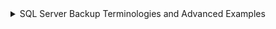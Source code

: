 

<details> 
<summary> SQL Server Backup Terminologies and Advanced Examples </summary>

This document compiles key terminologies, concepts, and advanced examples related to SQL Server backups. It is structured for clarity, with definitions, explanations, pros/cons, commands, and demo scripts. The content is based on standard SQL Server practices for backup and recovery.
Key Terminologies
Media Set
A media set is an ordered collection of backup media, tapes, or disk files to which one or more backup operations have written. A media set is a collection of backup set(s).
Backup Set
A backup set contains the backup from a single, successful backup operation. It can be a FULL, Differential, or Transaction Log (TLog) backup.
Media Set Family
Backups created on a single non-mirrored device or a set of mirrored devices in a media set constitute a media family. Backups created in a single media set are called media set family.
Backup Device
A backup device is either a tape or disk file provided by the operating system. It is a stored path.
Checksum
Checksum is additional bit values added to ensure data consistency. Checksum is verified to check if data is corrupted or not.
Recovery Models
Recovery models are designed to control transaction log maintenance. They control the behavior of the log file. The recovery models in SQL Server are Full, Bulk Logged, and Simple.
Full Recovery Model: Every transaction is logged into the Transaction Log file. Growth of the TLog is very fast, so regular TLog backups are recommended. When a TLog backup is taken, all committed and uncommitted log records are backed up, but only committed log records are truncated from the Transaction Log file.


Pros: Recommended for production environments; point-in-time recovery possible; almost no data loss.


Cons: Faster log file growth requiring additional storage; costly due to disk space.


Bulk Logged Recovery Model: Every transaction is logged except Bulk Insert statements, which are minimally logged (only LSN number, Page/Extent details, and Transaction ID). Point-in-time recovery not possible if Bulk Inserts are run. Log file growth is moderate. Used during Bulk Insert operations only. Recommended to take Full backups before and after switching to this model.


Simple Recovery Model: Every transaction is logged, but the log file is truncated at regular intervals (on checkpoint).


Pros: Used in non-critical environments (testing/development); automatic log maintenance; controlled log growth.


Cons: TLog backups not possible; point-in-time recovery not possible.


Verify Option
Once a backup is complete, validate the backup.
Types of Backups in SQL Server
Backup is the process of creating a copy of the database. Major types include:
Full Database Backup: Captures the entire database content, including paths/structures of MDF, NDF, LDF files and their sizes, all pages, entire active log, and last LSN number. Contents of the active portion of the log file are backed up. Full backup NEVER truncates log file(s).


Command: BACKUP DATABASE DBName TO DISK='F:\DBName.bak'


Differential Backup: Tracks and backs up changes since the last Full backup. Cumulative; refers to Differential Changed Map (DCM) page. Active log is backed up.


Command: BACKUP DATABASE DBName TO DISK=N'F:\DBName_Diff.bak' WITH DIFFERENTIAL


Transaction Log Backup: Backs up log records from the last Full (first time) or last TLog backup. Incremental; truncates log records after backup. Not possible in Simple recovery model.


Command: BACKUP LOG DBName TO DISK=N'F:\DBName1.trn'


File and Filegroup Backup: Backs up individual files/filegroups, useful for very large databases.


Commands:


BACKUP DATABASE FGTest FILEGROUP='Primary' TO DISK=N'F:\FGTest.bak'


BACKUP DATABASE FGTest FILE='FGTest3' TO DISK=N'F:\FGTest1.bak'


Advanced Backup Types
Striped Backup: Splits backups into different locations for space constraints. Maximum 64 striped backup sets.


Command: BACKUP DATABASE DBname TO DISK=N'F:\DBNamePart1.bak', DISK=N'E:\DBNamePart2.bak'


Mirror Backup: Creates mirrored copies for safety. Maximum 4 mirrored sets. Must use WITH FORMAT.


Command: BACKUP DATABASE DBname TO DISK=N'F:\DBName_Mirr1.bak' MIRROR TO DISK=N'E:\DBName_Mirr2.bak' WITH FORMAT


COPY_ONLY Backups: Backups without affecting the backup cycle (introduced in SQL Server 2005). For Full and TLog only. COPY_ONLY Full does not disturb differential chain; COPY_ONLY TLog does not truncate logs.


Commands:


BACKUP DATABASE DBName TO DISK=N'f:\DBName.bak' WITH COPY_ONLY


BACKUP LOG DBName TO DISK=N'F:\DBName.trn' WITH COPY_ONLY


Note: If DIFFERENTIAL and COPY_ONLY are both specified, COPY_ONLY is ignored. Not available via GUI in 2005, but in 2008+ it is.


Tail Log Backup: TLog backup during crash; backs up active log.


Command: BACKUP LOG DBName TO DISK=N'f:\DBName_Tail.trn' WITH NO_TRUNCATE


Partial Backup: Excludes read-only filegroups.


Command: BACKUP DATABASE DBName READ_WRITE_FILEGROUPS,FILEGROUP='FG2' TO DISK=N'F:\DBName_PBKP.bak'


Partial Differential Backup: Differential for partial backup.


Command: BACKUP DATABASE DBName READ_WRITE_FILEGROUPS TO DISK=N'F:\DBName_PBKP.bak' WITH DIFFERENTIAL


Cold Backups: Take database offline, copy MDF/LDF files.


ALTER DATABASE DBName SET OFFLINE WITH ROLLBACK IMMEDIATE


Backup Parameters
NOINIT/INIT: Append (default) or overwrite backup sets.


NOFORMAT/FORMAT: Keep (default) or create new media set.


NOSKIP/SKIP: Check (default) or ignore expiration.


BUFFERCOUNT: Number of I/O buffers.


MAXTRANSFERSIZE: Transfer unit size (multiples of 64KB up to 4MB).


BLOCKSIZE: Physical block size (default based on device).


STATS [=percentage]: Progress messages (default 10%).


To confirm differential base: Use RESTORE HEADERONLY and compare CheckpointLSN with DatabaseBackupLSN.
Advanced Demos
COPY_ONLY Full Backup Demo
text
BACKUP DATABASE CODB TO DISK=N'C:\OurBackups\CODB_Full1.bak'
BACKUP DATABASE CODB TO DISK=N'C:\OurBackups\CODB_Diff1.bak' WITH DIFFERENTIAL
BACKUP DATABASE CODB TO DISK=N'C:\OurBackups\CODB_Diff2.bak' WITH DIFFERENTIAL
BACKUP DATABASE CODB TO DISK=N'C:\OurBackups\CODB_Full2.bak' WITH COPY_ONLY
BACKUP DATABASE CODB TO DISK=N'C:\OurBackups\CODB_Diff3.bak' WITH DIFFERENTIAL
BACKUP DATABASE CODB TO DISK=N'C:\OurBackups\CODB_Diff4.bak' WITH DIFFERENTIAL
RESTORE HEADERONLY FROM DISK=N'C:\OurBackups\CODB_Full1.bak'
-- (Repeat for all files)

COPY_ONLY Log Backup Demo
text
BACKUP DATABASE CODB TO DISK=N'C:\OurBackups\CODB_Full1.bak'
USE CODB GO CREATE TABLE T1 (Sno int, Sname varchar(50))
INSERT INTO T1 VALUES (1,'Avengers') BACKUP LOG CODB TO DISK=N'C:\OurBackups\CODB_Tlog1.trn'
-- (Additional inserts and backups)
RESTORE HEADERONLY FROM DISK=N'C:\OurBackups\CODB_Full1.bak'
-- (Repeat for all files)

Another COPY_ONLY Demo
text
BACKUP DATABASE Hello TO DISK='C:\OurBackups\Hello_Full.bak'
BACKUP DATABASE Hello TO DISK='C:\OurBackups\Hello_Diff1.bak' WITH DIFFERENTIAL
BACKUP LOG Hello TO DISK='C:\OurBackups\Hello_Tlog1.trn'
-- (Additional backups including COPY_ONLY)

Restore Scenarios
Complete Database Restore (Point of Failure)
Involves restoring Full, Differential, TLogs, and Tail Log. Example backup schedule: Full on Sunday, Diff daily, TLog hourly.
Backup Steps Example:
text
CREATE DATABASE FRIENDSHIP
USE FRIENDSHIP GO
CREATE TABLE T1(Sno int, Sname varchar(50)) GO
INSERT INTO T1 VALUES (1,'T1') GO 100001
BACKUP DATABASE Friendship TO DISK=N'C:\OurBackups\Friendship_Full.bak'
-- (Additional inserts and backups)

Restore Steps:
text
BACKUP LOG FriendShip TO DISK='C:\OurBackups\FriendShip_Tail.trn' WITH NO_TRUNCATE
RESTORE DATABASE [Friendship] FROM DISK = N'D:\Backup\Friendship_Full.bak' WITH MOVE ..., NORECOVERY, REPLACE, STATS = 10 GO
-- (Restore Diff, TLogs, Tail with NORECOVERY, final with RECOVERY)

Point-in-Time Restore
Restore to a specific time or LSN for recovering dropped objects.
Example:
text
CREATE DATABASE PITDB
-- (Create table, inserts, backups)
-- Find LSN for drop: select ... from fn_dblog(null, null) where [Operation] = 'LOP_BEGIN_XACT' and [Transaction Name]='DROPOBJ'
-- Or from backup: SELECT ... FROM fn_dump_dblog(...)

Restore Commands:
text
RESTORE DATABASE [PITDB_Copy] FROM DISK = N'C:\OurBackups\PIT_Full.bak' WITH ... NORECOVERY
-- (Restore Diff, TLogs)
RESTORE LOG [PITDB_Copy] FROM DISK = N'C:\OurBackups\PIT_Tlog3.trn' WITH RECOVERY, STOPAT = N'Jul 10, 2017 07:06:06:136 AM'
-- Or STOPBEFOREMARK with LSN

File/Filegroup Restore
Restore specific files/filegroups.
Example Setup:
text
CREATE DATABASE [FFG] ON PRIMARY (...) FILEGROUP [FG1] (...) -- etc.
-- Create tables, inserts, backups

Restore:
text
BACKUP LOG FFG TO DISK=N'C:\OurBackups\FFG_Tail.trn' WITH NO_TRUNCATE
RESTORE DATABASE [FFG] FILEGROUP='PRIMARY' FROM ... WITH NORECOVERY,REPLACE GO
-- (Restore others, final with RECOVERY)

Piecemeal Restore
Restore in stages, starting with Primary filegroup (SQL Server 2005+).
Example:
text
RESTORE DATABASE FFGRESTORE FILEGROUP='PRIMARY' FROM ... WITH REPLACE,NORECOVERY,PARTIAL
-- (Restore other filegroups separately, apply logs)

Page Restore
Restore damaged pages.
Example:
text
CREATE DATABASE TestPageLevelRestore
-- (Create table, inserts, backups)
-- Corrupt page, check with DBCC CHECKDB
BACKUP LOG ... WITH NORECOVERY
RESTORE DATABASE TestPageLevelRestore PAGE='1:312' FROM ... WITH NORECOVERY
-- (Restore Diff, TLogs, final with RECOVERY)

Phases of Restore/Recovery
Data Copy Phase: Initializes contents.


Roll Forward (Redo): Redoes logged changes.


Recovery Point: Target state.


Roll Backward (Undo): Undoes uncommitted transactions.


Types of Recovery
Restart Recovery: On instance restart or database offline/online.


Restore Recovery: Manual recovery per backup sequence.


Third-Party Backup Tools
Redgate SQL Backup


Quest Litespeed


Veritas Net Backup


Tivoli Storage Manager (IBM)


And others like Legato Networker, Symantec BackupExec, etc.


Compressed Backups
Introduced in SQL Server 2008 Enterprise (Standard+ in 2008 R2). Enable with sp_configure 'backup compression default',1.
Command: BACKUP DATABASE GroupTest TO DISK=N'f:\GT.bak' WITH COMPRESSION


Calculate ratio: SELECT backup_size/compressed_backup_size FROM msdb..backupset


Backup Metadata
Query MSDB tables: SELECT * FROM dbo.backupset, dbo.backupmediafamily, dbo.restorehistory.
Script to Query Backup Info:
text
SELECT CONVERT(CHAR(100), SERVERPROPERTY('Servername')) AS Server, ... FROM msdb.dbo.backupmediafamily INNER JOIN msdb.dbo.backupset ... ORDER BY ...

SELECT CONVERT(CHAR(100), SERVERPROPERTY('Servername')) AS Server, ... FROM msdb.dbo.backupmediafamily INNER JOIN msdb.dbo.backupset ... ORDER BY ...



Backup Terminologies:
Recovery Models
Media Set: A media set is an ordered collection of backup media, tapes or disk files, to which one or more backup operations have written.
Media set is a collection of backupset(s).
Backup Set: A backup set contains the backup from a single, successful backup operation. It can be a FULL/Diff/Tlog backup.
Media Set Family: Backups created on a single nonmirrored device or a set of mirrored devices in a media set constitute a media family.
Backups created in a single media set are called mediaset family.
Backup Device: A backup device is either a tape or disk file that is provided by the operating system. Its a stored path.
Checksum: Checksum is a additional bit values added to ensure the data is consistent. Checksum is verified to ensure if data is corrupted or not.
Recovery Models: Recovery models are designed to control transaction log maintenance.
Recovery models control the behavior of the log file.
The recovery models in SQL Server are Full, Bulk Logged and Simple.
Full Recovery Model: Every Transaction in Full Recovery Model is logged into the Transaction Log file.
Growth of the Tlog is very fast and drastic in this recovery model, so it is a recommended Practice to take regular Tlog Backups.
When tlog backup is taken all the committed and uncommitted log records will be backed up and only committed log records will be truncated from Transaction Log file.
Pros: 1)Full Recovery Model is recommended in Production Environment. 2)Point-in-time recovery is possible only in this recovery model. 3)Almost no data loss
Cons:
Growth of log file is faster and requires additional storage
Costly due to disk space requirements
Bulk Logged Recovery Model: Every transaction is logged into the transaction log file except Bulk Insert statements which are minimally logged.
Minimally logged operation means only few details are available in the log file like LSN number, Page/Extent Details and Transaction ID when compared to Full Recovery Model.
Point-in-time recovery not possible. Possible if no BULK INSERT commands are run.
Log file growth is not too large, but some amount of growth would be there.
Used especially during BULK INSERT statements ONLY.
It is always recommended practice to take a FULL backup pre and post changing recovery model to BULK LOGGED.
Simple Recovery Model: Every transaction is logged into the Transaction Log file. But at regular intervals Transaction Log file gets Truncated.
Pros:
This recovery model is used in Non-Critical environments (Testing and Development)
Automatic Maintenance of Log file, log file growth can be controlled.
In simple recovery model, Log File Truncation occurs when ever Checkpoint occurs.
Cons: 1)It is not possible to take a Tlog backup in Simple Recovery Model.
2)Point-in-time recovery is not possibleVerify Option, once backup is complete Validate the backup.
Backup is a process of creating a copy of the database. There are in major 4 types of backups in SQL Server.
Full Backup
Differential Backup
Transaction Log Backup
File and Filegroup Backup
Full Database Backup:- A full database backup captures the entire database content.
A full database backup copies all the pages from a database onto a backup device/media set.
Full backup contains: a) The path/location and structures of all the MDF, NDF and LDF and their sizes
b) Copy all the pages to the media set. Entire Active Log and Last LSN number
c) Contents of the Active Portion of the Log file (i.e. Log Records) are backed up by Full Backup.
Command: BACKUP DATABASE DBName TO DISK='F:\DBName.bak'
NOTE:- FULL Backup NEVER truncates log file(s).
Differential Backup: Differential backup tracks and does backup of all the changes that have happenned from Last Full Backup till the backup completion time.
All differential backups are cumulative. Even if one backup in the mid of the week is lost, the recent backup can be used.
During differential backup, SQL Server refers DCM(Differential Changed Map) Page to track all the extents modified and copying the pages inside them into the BAK file. Also the active log is backed up as part of Differential backup.
Command: BACKUP DATABASE DBName TO DISK=N'F:\DBName_Diff.bak' WITH DIFFERENTIAL
Transaction Log Backups: Backups all the transaction log records from the last FULL backup [First Time Log Backup Only] (or) last Transaction Log backup.
Log backups are Incremental. Once log backup is completed, it truncates the log records from log file.
For SIMPLE recovery model database, it is not possible to take log backup.
Command: BACKUP LOG DBName TO DISK=N'F:\DBName1.trn'
File and Filegroup Backup: File and Filegroup backups are individual backups of Files/Filegroups in a database.
F&FG backups are helpful to devise backup strategies for Very Large DBs.
Individual Files and Filegroups are backed up using this method, also tables can be placed in FG and can be backed up individually.
Command: BACKUP DATABASE FGTest FILEGROUP='Primary' TO DISK=N'F:\FGTest.bak'
BACKUP DATABASE FGTest FILE='FGTest3' TO DISK=N'F:\FGTest1.bak'
Striped Backup: During space constraints backups can be split into different locations.
Command: BACKUP DATABASE DBname TO DISK=N'F:\DBNamePart1.bak', DISK=N'E:\DBNamePart2.bak'
Maximum 64 striped backupsets are possible.
Mirror Backup: For additional safety to backup files it is possible to create mirrored copies of database backups. If one file gets corrupted we have another as safety measure.
BACKUP DATABASE DBname TO DISK=N'F:\DBName_Mirr1.bak' MIRROR TO DISK=N'E:\DBName_Mirr2.bak' WITH FORMAT
Mirrored backupsets cannot reside with other NonMirrored backupsets, hence WITH FORMAT option is mandatory to mention.
Maximum 4 mirrored sets are possible.
COPY_ONLY Backups: Backups that are taken without affecting the Backup Cycle. COPY_ONLY. This concept was implemented from SQL Server 2005 onwards.
COPY_ONLY full backups do not disturb the differential backup chain.
COPY_ONLY log backups do not disturb the log chain (because COPY ONLY Log backups don't truncate the log records).
Command: BACKUP DATABASE DBName TO DISK=N'f:\DBName.bak' WITH COPY_ONLY BACKUP LOG DBName TO DISK=N'F:\DBName.trn' WITH COPY_ONLY
Note:
COPY_ONLY backups are possible for FULL and TLogs Only.
If COPY_ONLY, DIFFERENTIAL is mentioned in the backup command then COPY_ONLY is ignored.
Backup database DBName to disk=N'f:\DBName.bak' WITH DIFFERENTIAL,COPY_ONLY
COPY_ONLY backup cannot be taken through GUI and is possible through commands only (2005 Only). In 2008 it is possible to take COPY_ONLY through GUI.
Summary:- COPY_ONLY full backup will not disturb the differential backup chain. COPY_ONLY log backup will not disturb the log chain.
Command: BACKUP LOG Friendship to disk=N'D:\Backup\Friendship_CopyOnly_Log1.trn' WITH COPY_ONLY

COPYONLY Full Backup Demo:- BACKUP DATABASE CODB TO DISK=N'C:\OurBackups\CODB_Full1.bak'
BACKUP DATABASE CODB TO DISK=N'C:\OurBackups\CODB_Diff1.bak' WITH DIFFERENTIAL
BACKUP DATABASE CODB TO DISK=N'C:\OurBackups\CODB_Diff2.bak' WITH DIFFERENTIAL
BACKUP DATABASE CODB TO DISK=N'C:\OurBackups\CODB_Full2.bak' WITH COPY_ONLY
BACKUP DATABASE CODB TO DISK=N'C:\OurBackups\CODB_Diff3.bak' WITH DIFFERENTIAL
BACKUP DATABASE CODB TO DISK=N'C:\OurBackups\CODB_Diff4.bak' WITH DIFFERENTIAL
RESTORE HEADERONLY FROM DISK=N'C:\OurBackups\CODB_Full1.bak' RESTORE HEADERONLY FROM DISK=N'C:\OurBackups\CODB_Diff1.bak' RESTORE HEADERONLY FROM DISK=N'C:\OurBackups\CODB_Diff2.bak' RESTORE HEADERONLY FROM DISK=N'C:\OurBackups\CODB_Full2.bak' RESTORE HEADERONLY FROM DISK=N'C:\OurBackups\CODB_Diff3.bak' RESTORE HEADERONLY FROM DISK=N'C:\OurBackups\CODB_Diff4.bak'

COPYONLY Log Backup Demo:- BACKUP DATABASE CODB TO DISK=N'C:\OurBackups\CODB_Full1.bak'
Use CODB GO CREATE TABLE T1 (Sno int, Sname varchar(50))
INSERT INTO T1 VALUES (1,'Avengers') BACKUP LOG CODB TO DISK=N'C:\OurBackups\CODB_Tlog1.trn'
INSERT INTO T1 VALUES (2,'Jersey') BACKUP LOG CODB TO DISK=N'C:\OurBackups\CODB_Tlog2.trn'
INSERT INTO T1 VALUES (3,'Kanchana3') BACKUP LOG CODB TO DISK=N'C:\OurBackups\CODB_Tlog3.trn'
INSERT INTO T1 VALUES (4,'Kavaludaari') BACKUP LOG CODB TO DISK=N'C:\OurBackups\CODB_Tlog4_CO.trn' WITH COPY_ONLY
INSERT INTO T1 VALUES (5,'Bharat') BACKUP LOG CODB TO DISK=N'C:\OurBackups\CODB_Tlog5.trn'
RESTORE HEADERONLY FROM DISK=N'C:\OurBackups\CODB_Full1.bak' RESTORE HEADERONLY FROM DISK=N'C:\OurBackups\CODB_Tlog1.trn' RESTORE HEADERONLY FROM DISK=N'C:\OurBackups\CODB_Tlog2.trn' RESTORE HEADERONLY FROM DISK=N'C:\OurBackups\CODB_Tlog3.trn' RESTORE HEADERONLY FROM DISK=N'C:\OurBackups\CODB_Tlog4_CO.trn' RESTORE HEADERONLY FROM DISK=N'C:\OurBackups\CODB_Tlog5.trn'

Demo:- BACKUP DATABASE Hello TO DISK='C:\OurBackups\Hello_Full.bak'
BACKUP DATABASE Hello TO DISK='C:\OurBackups\Hello_Diff1.bak' WITH DIFFERENTIAL
BACKUP LOG Hello TO DISK='C:\OurBackups\Hello_Tlog1.trn'
BACKUP DATABASE Hello TO DISK='C:\OurBackups\Hello_Diff2.bak' WITH DIFFERENTIAL
BACKUP LOG Hello TO DISK='C:\OurBackups\Hello_Tlog2.trn'
BACKUP DATABASE Hello TO DISK='C:\OurBackups\Hello_Full_CopyOnly.bak' WITH COPY_ONLY
BACKUP DATABASE Hello TO DISK='C:\OurBackups\Hello_Diff3.bak' WITH DIFFERENTIAL
BACKUP LOG Hello TO DISK='C:\OurBackups\Hello_Tlog3.trn'
BACKUP DATABASE Hello TO DISK='C:\OurBackups\Hello_Diff4.bak' WITH DIFFERENTIAL
BACKUP LOG Hello TO DISK='C:\OurBackups\Hello_Tlog4.trn'
BACKUP LOG Hello TO DISK='C:\OurBackups\Hello_Tlog_CopyOnly.trn' WITH COPY_ONLY
BACKUP LOG Hello TO DISK='C:\OurBackups\Hello_Tlog5.trn'

Tail Log Backup: Tail log backup is a Tlog backup, that can be attempted during a crash situation. Tail log also takes backup of Active Log.
Command: BACKUP LOG DBName TO DISK=N'f:\DBName_Tail.trn' WITH NO_TRUNCATE
Tail log can fail if Log file gets corrupted.
Partial Backup: Partial backups are useful whenever we want to exclude read-only filegroups. A partial does not contain all the filegroups.
Command: BACKUP DATABASE DBName READ_WRITE_FILEGROUPS,FILEGROUP='FG2' TO DISK=N'F:\DBName_PBKP.bak'
Partial Differential Backup: Is a differential backup for Partial backup.
BACKUP DATABASE DBName READ_WRITE_FILEGROUPS TO DISK=N'F:\DBName_PBKP.bak' WITH DIFFERENTIAL
Cold Backups in SQL Server: If backup is being taken for one specific database then.
ALTER DATABASE DBName SET OFFLINE WITH ROLLBACK IMMEDIATE
Copy MDF & LDF files of this database in Data Directory. This files backup taken can be attached to another instance if required to restore.
Parameters for CUI based backups:
NOINIT/INIT: NOINIT appends backupsets into the media set. (Default) INIT overwrites existing backupsets into the media set.
NOFORMAT/FORMAT: NOFORMAT will keep the existing media set. (Default) FORMAT will create a new media set and overwrites all the contents in the file.
NOSKIP/SKIP: NOSKIP instructs the BACKUP statement to check the expiration date of all backup sets on the media before allowing them to be overwritten. (Default) SKIP ignores the backup set expiration.
BUFFERCOUNT Specifies the total number of I/O buffers to be used for the backup operation. You can specify any positive integer.
The total space used by the buffers is determined by: BUFFERCOUNT * MAXTRANSFERSIZE
MAXTRANSFERSIZE Specifies the largest unit of transfer in bytes to be used between SQL Server and the backup media. The possible values are multiples of 65536 bytes (64 KB) ranging up to 4194304 bytes (4 MB).
BLOCKSIZE Specifies the physical block size, in bytes. The supported sizes are 512, 1024, 2048, 4096, 8192, 16384, 32768, and 65536 (64 KB) bytes. The default is 65536 for tape devices and 512 otherwise.
BLOCKSIZE is selected automatically based on the device chosen.
STATS [ =percentage ] Displays a message each time another percentage completes, and is used to gauge progress. If percentage is omitted, SQL Server displays a message after each 10 percent is completed.
To confirm the differential base (FULL BACKUP) of a differential backup use the command
RESTORE HEADERONLY FROM DISK='C:\MyFiles\KDSSDB.bak'
RESTORE HEADERONLY FROM DISK='C:\MyFiles\KDSSDB_Diff1.bak'
RESTORE HEADERONLY FROM DISK='C:\MyFiles\KDSSDB_Diff1.bak'
Compare the CheckpointLSN of Full Backup with DatabaseBackupLSN of differential backups, if they are same then the base is valid. If not may mean someone has triggered a full backup in mid of the week.
Restore Scenarios:-
Complete Database Restore (Point of Failure) ***
Point In Time Restore
File/Filegroup Restore
Piece Meal Restore
Page Restore
Complete Database Restore (Point of Failure): A complete database restore involves restoring a full database backup followed by restoring and recovering a differential backup. Point of Failure restore can be done when database is crashed and we will have to perform the restores with all available backups including tail log we have taken before starting sequence of restores.
Full Backup - Sunday 9:00 Diff Backup - EveryDay 9:00 Tlog Backup - 1 Hour
Wednesday 15:30
Take Tail Log Backup
Restore Full Backup
Restore recent Diff Backup (Wednesday 9:00)
Restore all the Log Backups from 9:00 Wednesday to 15:00.
Restore Tail Log Backup (WITH RECOVERY)
Backup Steps:- CREATE DATABASE FRIENDSHIP
USE FRIENDSHIP GO
CREATE TABLE T1(Sno int, Sname varchar(50)) GO
INSERT INTO T1 VALUES (1,'T1') GO 100001
--1,00,001 Records before Full Backup BACKUP DATABASE Friendship TO DISK=N'C:\OurBackups\Friendship_Full.bak'
INSERT INTO T1 VALUES (1,'T1') INSERT INTO T1 VALUES (1,'T1')
--1,00,003 Records before Diff1 Backup, so Diff1 Backup takes --backup of two records only. BACKUP DATABASE Friendship TO DISK=N'C:\OurBackups\Friendship_Diff1.bak' WITH DIFFERENTIAL
INSERT INTO T1 VALUES (1,'T1') INSERT INTO T1 VALUES (1,'T1')
--1,00,005 Records before Tlog1 Backup, so Log1 Backup takes --backup BACKUP LOG Friendship TO DISK=N'C:\OurBackups\Friendship_Log1.trn'
INSERT INTO T1 VALUES (1,'T1') INSERT INTO T1 VALUES (1,'T1')
----1,00,007 Records -> Last two Log Records after Tlog1 and before Tlog2 Backup will be backup up. BACKUP LOG Friendship TO DISK=N'C:\OurBackups\Friendship_Log2.trn'
INSERT INTO T1 VALUES (1,'T1') INSERT INTO T1 VALUES (1,'T1')
BEGIN TRAN INSERT INTO T1 VALUES (1,'T1') INSERT INTO T1 VALUES (1,'T1')
--Corrupt the Database. ALTER DATABASE Friendship SET OFFLINE WITH ROLLBACK IMMEDIATE
Corrupted the MDF file @ OS level.
ALTER DATABASE Friendship SET ONLINE
---:Restore Steps:--- BACKUP LOG FriendShip TO DISK='C:\OurBackups\FriendShip_Tail.trn' WITH NO_TRUNCATE
RESTORE DATABASE [Friendship] FROM DISK = N'D:\Backup\Friendship_Full.bak' WITH MOVE N'Friendship' TO N'D:\Backup\Friendship.mdf', MOVE N'Friendship_log' TO N'D:\Backup\Friendship.ldf', NORECOVERY, REPLACE, STATS = 10 GO
RESTORE DATABASE [Friendship] FROM DISK = N'D:\Backup\Friendship_Diff1.bak' WITH NORECOVERY, STATS = 10 GO
RESTORE LOG [Friendship] FROM DISK=N'D:\Backup\Friendship_Log1.trn' WITH NORECOVERY, STATS = 10 GO
RESTORE LOG [Friendship] FROM DISK=N'D:\Backup\Friendship_Log2.trn' WITH NORECOVERY, STATS = 10 GO
RESTORE LOG [Friendship] FROM DISK=N'D:\Backup\Friendship_Tail.trn' WITH NORECOVERY, STATS = 10 GO
RESTORE DATABASE [Friendship] WITH RECOVERY
Point-In-Time restore Point in time restores can be done when database objects have been dropped and there is request to restore specific objects. We will firt restore database and the object to another/same instance and restore all backups using STOPAT, STOPBEFOREMARK and finally export/import objects to the instance.
CREATE DATABASE PITDB
USE PITDB GO
create table Table1 (sno int, sname varchar(50)) insert into Table1 values (1,'Pit1') insert into Table1 values (2,'Pit2') insert into Table1 values (3,'Pit3') insert into Table1 values (4,'Pit4')
--10:16AM (Full Backup) backup database PITDB to disk=N'C:\OurBackups\PIT_Full.bak'
--10:17AM 4 Inserts after Full insert into Table1 values (5,'Pit5') insert into Table1 values (6,'Pit6') insert into Table1 values (7,'Pit7') insert into Table1 values (8,'Pit8')
--10:18AM (Diff Backup) backup database PITDB to disk=N'C:\OurBackups\PIT_Diff.bak' with differential
--10:19AM 4 Inserts after Diff insert into Table1 values (9,'Pit9') insert into Table1 values (10,'Pit10') insert into Table1 values (11,'Pit11') insert into Table1 values (12,'Pit12')
--10:20AM (TLog1 Backup) backup log PITDB to disk=N'C:\OurBackups\PIT_Tlog1.trn'
--10:21AM 4 Inserts after Tlog1 insert into Table1 values (13,'Pit13') insert into Table1 values (14,'Pit14') insert into Table1 values (15,'Pit15') insert into Table1 values (16,'Pit16')
--10:22AM (TLog2 Backup) backup log PITDB to disk=N'C:\OurBackups\PIT_Tlog2.trn'
--10:23AM 4 Inserts after Tlog2 insert into Table1 values (17,'Pit17') insert into Table1 values (18,'Pit18') insert into Table1 values (19,'Pit19') insert into Table1 values (20,'Pit20')
begin tran insert into Table1 values (21,'Pit21') insert into Table1 values (22,'Pit22') insert into Table1 values (23,'Pit23') insert into Table1 values (24,'Pit24') commit
--10:24 Drop the Table. DROP TABLE Table1
create table Table2 (sno int, sname varchar(50)) insert into Table2 values (1,'Pit1') insert into Table2 values (2,'Pit2') insert into Table2 values (3,'Pit3') insert into Table2 values (4,'Pit4')
--10:25AM (TLog3 Backup) backup log PITDB to disk=N'C:\OurBackups\PIT_Tlog3.trn'

After restoring based on timestamp provided by Application team member, if we restore all backups and if Application Owner is not happy with the returned table and number of records in it. They may provide one more estimated timeline. It is better to check from DBA end the exact LSN number of Table Drop.
select [Current LSN], [Operation], [Transaction ID], [Parent Transaction ID], [Begin Time], [Transaction Name], [Transaction SID] from fn_dblog(null, null) where [Operation] = 'LOP_BEGIN_XACT' and [Transaction Name]='DROPOBJ'
To find person who dropped the table use: select suser_sname(0x010500000000000515000000BF3E9BCF15EC2EA66C398C33E8030000)
If log file was truncated, then we can use fn_dump_dblog to retrieve LSN information from Log Backup.
SELECT Operation,[Current LSN],[Transaction Name] FROM fn_dump_dblog ( DEFAULT, DEFAULT, DEFAULT, DEFAULT, 'C:\OurBackups\PIT_Tlog3.trn', DEFAULT, DEFAULT, DEFAULT, DEFAULT, DEFAULT, DEFAULT, DEFAULT, DEFAULT, DEFAULT, DEFAULT, DEFAULT, DEFAULT, DEFAULT, DEFAULT, DEFAULT, DEFAULT, DEFAULT, DEFAULT, DEFAULT, DEFAULT, DEFAULT, DEFAULT, DEFAULT, DEFAULT, DEFAULT, DEFAULT, DEFAULT, DEFAULT, DEFAULT, DEFAULT, DEFAULT, DEFAULT, DEFAULT, DEFAULT, DEFAULT, DEFAULT, DEFAULT, DEFAULT, DEFAULT, DEFAULT, DEFAULT, DEFAULT, DEFAULT, DEFAULT, DEFAULT, DEFAULT, DEFAULT, DEFAULT, DEFAULT, DEFAULT, DEFAULT, DEFAULT, DEFAULT, DEFAULT, DEFAULT, DEFAULT, DEFAULT, DEFAULT, DEFAULT, DEFAULT, DEFAULT, DEFAULT, DEFAULT ) where OPERATION='LOP_BEGIN_XACT' and [Transaction Name]='DROPOBJ' GO
--For Point in Time recovery mention STOPAT parameter with appropriate timeline (or) STOPBEFOREMARK with LSN Number.
USE [master] RESTORE DATABASE [PITDB_Copy] FROM DISK = N'C:\OurBackups\PIT_Full.bak' WITH FILE = 1, MOVE N'PITDB' TO N'C:\Program Files\Microsoft SQL Server\MSSQL11.INST2K12_2\MSSQL\DATA\PITDB_Copy.mdf', MOVE N'PITDB_log' TO N'C:\Program Files\Microsoft SQL Server\MSSQL11.INST2K12_2\MSSQL\DATA\PITDB_Copy_log.ldf', NORECOVERY, NOUNLOAD, STATS = 5 RESTORE DATABASE [PITDB_Copy] FROM DISK = N'C:\OurBackups\PIT_Diff.bak' WITH NORECOVERY
RESTORE LOG [PITDB_Copy] FROM DISK = N'C:\OurBackups\PIT_Tlog1.trn' WITH NORECOVERY
RESTORE LOG [PITDB_Copy] FROM DISK = N'C:\OurBackups\PIT_Tlog2.trn' WITH NORECOVERY
RESTORE LOG [PITDB_Copy] FROM DISK = N'C:\OurBackups\PIT_Tlog3.trn' WITH RECOVERY, STOPAT = N'Jul 10, 2017 07:06:06:136 AM'
--Restores to specific LSN Number. RESTORE LOG [PITDB_Copy] FROM DISK = N'C:\OurBackups\PIT_Tlog3.trn' WITH STOPBEFOREMARK = 'lsn:0x00000020:00000161:0001' GO
--Restores to specific Time provided. RESTORE LOG [PITDB_Copy] FROM DISK = N'C:\OurBackups\PIT_Tlog3.trn' WITH STOPATMARK = N'lsn:0x00000020:00000161:0001' GO
--Prefix 0x in the LSN number which is identified and prefix --it with 'lsn:0x' for hexadecimal format.

File/Filegroup Restore: Restore one or more damaged read-only files, without restoring the entire database. File restore is available only if the database has at least one read-only filegroup
Create a database with two filegroups and create two tables in each filegroup.
CREATE DATABASE [FFG] ON PRIMARY ( NAME = N'FFG', FILENAME = N'C:\Program Files\Microsoft SQL Server\MSSQL13.KDSSGB28_2K162\MSSQL\DATA\FFG.mdf' , SIZE = 4096KB , FILEGROWTH = 1024KB ), FILEGROUP [FG1] ( NAME = N'FG1', FILENAME = N'C:\Program Files\Microsoft SQL Server\MSSQL13.KDSSGB28_2K162\MSSQL\DATA\FG1.ndf' , SIZE = 4096KB , FILEGROWTH = 1024KB ), FILEGROUP [FG2] ( NAME = N'FG2', FILENAME = N'C:\Program Files\Microsoft SQL Server\MSSQL13.KDSSGB28_2K162\MSSQL\DATA\FG2.ndf' , SIZE = 4096KB , FILEGROWTH = 1024KB ), FILEGROUP [FG3] ( NAME = N'FG3', FILENAME = N'C:\Program Files\Microsoft SQL Server\MSSQL13.KDSSGB28_2K162\MSSQL\DATA\FG3.ndf' , SIZE = 4096KB , FILEGROWTH = 1024KB ) LOG ON ( NAME = N'FFG_log', FILENAME = N'C:\Program Files\Microsoft SQL Server\MSSQL13.KDSSGB28_2K162\MSSQL\DATA\FFG_log.ldf' , SIZE = 1024KB , FILEGROWTH = 10%)
use FFG GO
create table Table1 (Sno int, sname varchar(50)) on FG1
create table Table2 (Sno int, sname varchar(50)) on FG2
insert into Table1 values (1,'One') insert into Table1 values (2,'Ek') insert into Table1 values (3,'Ondu')
insert into Table2 values (1,'Two') insert into Table2 values (2,'Do') insert into Table2 values (3,'Eradu')
--Taking a full database backup of FFG. BACKUP DATABASE FFG TO DISK=N'C:\OurBackups\FFG_FULL.BAK'
--3 Records are being duplicated into both tables. insert into FFG.dbo.Table1 select * from FFG.dbo.Table1 insert into FFG.dbo.Table2 select * from FFG.dbo.Table2
--Differential Backup. BACKUP DATABASE FFG TO DISK=N'C:\OurBackups\FFG_DIFF1.BAK' WITH DIFFERENTIAL
--6 Records are being duplicated into both the tables. insert into FFG.dbo.Table1 select * from FFG.dbo.Table1 insert into FFG.dbo.Table2 select * from FFG.dbo.Table2
--Log Backup of FFG database. BACKUP LOG FFG TO DISK=N'C:\OurBackups\FFG_TLOG1.TRN'
--12 Records are being duplicated into both the tables. insert into FFG.dbo.Table1 select * from FFG.dbo.Table1 insert into FFG.dbo.Table2 select * from FFG.dbo.Table2
For testing, corrupt the database MDF/NDF file.
----:RESTORE COMMANDS:----
BACKUP LOG FFG TO DISK=N'C:\OurBackups\FFG_Tail.trn' WITH NO_TRUNCATE
USE [master] RESTORE DATABASE [FFG] FILEGROUP='PRIMARY' FROM DISK = N'C:\OurBackups\FFG_FULL.BAK' WITH NORECOVERY,REPLACE GO
RESTORE DATABASE [FFG] FROM DISK = N'C:\OurBackups\FFG_Diff1.BAK' WITH NORECOVERY GO
RESTORE LOG [FFG] FROM DISK = N'C:\OurBackups\FFG_TLog1.trn' WITH NORECOVERY GO
RESTORE LOG [FFG] FROM DISK = N'C:\OurBackups\FFG_Tail.trn' WITH RECOVERY GO
If we try to bring database online WITH RECOVERY option it will error out. Because only Primary filegroup was restored and remaining FG1 and FG2 filegroups were not restored. So it is mandatory in File and Filegroup restore that all filegroups including Primary once restored only then database will come online.
RESTORE DATABASE [FFG] FILEGROUP='Primary',FILEGROUP='FG1',FILEGROUP='FG2' FROM DISK = N'C:\OurBackups\FFG_FULL.BAK' WITH NORECOVERY,REPLACE GO
RESTORE DATABASE [FFG] FROM DISK = N'C:\OurBackups\FFG_Diff1.BAK' WITH NORECOVERY GO
RESTORE LOG [FFG] FROM DISK = N'C:\OurBackups\FFG_TLog1.trn' WITH NORECOVERY GO
RESTORE LOG [FFG] FROM DISK = N'C:\OurBackups\FFG_Tail.trn' WITH RECOVERY GO
Now database comes online as all filegroups are restored.
File restore Restores a file or filegroup in a multi-filegroup database.
We must use file and filegroup backup and restore operations in conjunction with transaction log backups. After you restore the files, you must then restore the transaction log backups that were created since the file backups were created to bring the database to a consistent state.
Piecemeal restore Restores the database in stages, beginning with the primary filegroup and one or more secondary filegroups. A piecemeal restore begins with a RESTORE DATABASE using the PARTIAL option and specifying one or more secondary filegroups to be restored.
Piecemeal Restore Piecemeal Restore is a feature of SQL Server 2005 and using Piecemeal restore we can restore file/filegroups as per requirement of Application team. It is mandatory to restore Primary filegroup first before restore all other filegroups.
RESTORE DATABASE FFGRESTORE FILEGROUP='PRIMARY' FROM DISK=N'D:\BACKUP\FFGRESTORE_FULL_041520150653.BAK' WITH REPLACE,NORECOVERY,PARTIAL
RESTORE DATABASE FFGRESTORE FILEGROUP='FG1' FROM DISK=N'D:\BACKUP\FFGRESTORE_FULL_041520150653.BAK' WITH NORECOVERY
RESTORE DATABASE FFGRESTORE FILEGROUP='PRIMARY', FILEGROUP='FG1' FROM DISK=N'D:\BACKUP\FFGRESTORE_DIFF1_041520150656.BAK' WITH NORECOVERY
RESTORE LOG FFGRESTORE FROM DISK=N'D:\BACKUP\FFGRESTORE_TLOG1_041520150657.TRN' WITH RECOVERY
---Restoring FG2 seperately. RESTORE DATABASE FFGRESTORE FILEGROUP='FG2' FROM DISK=N'D:\BACKUP\FFGRESTORE_FULL_041520150653.BAK' WITH NORECOVERY
RESTORE DATABASE FFGRESTORE FILEGROUP='FG2' FROM DISK=N'D:\BACKUP\FFGRESTORE_DIFF1_041520150656.BAK' WITH RECOVERY
RESTORE LOG FFGRESTORE FROM DISK=N'D:\BACKUP\FFGRESTORE_TLOG1_041520150657.TRN' WITH RECOVERY
Page Restore: Restores one or more damaged pages. An unbroken chain of log backups must be available, up to the current log file, and they must all be applied to bring the page up to date with the current log file.
create database TestPageLevelRestore
use TestPageLevelRestore go create table Shift (sno int,sname varchar(50))
insert into Shift values (1,'Hello') insert into Shift values (2,'Hi') insert into Shift values (3,'How Are You')
BACKUP DATABASE TestPageLevelRestore TO DISK=N'C:\OurBackups\TestPageLevelRestore_Full.bak'
insert into Shift values (4,'I am') insert into Shift values (5,'Doing') insert into Shift values (6,'Good, How are you doing?')
BACKUP DATABASE TestPageLevelRestore TO DISK=N'C:\OurBackups\TestPageLevelRestore_Diff.bak' WITH DIFFERENTIAL
insert into Shift values (7,'Great to hear') insert into Shift values (8,'I am Doing Great') insert into Shift values (9,'Where are you going for vacation?')
BACKUP LOG TestPageLevelRestore TO DISK=N'C:\OurBackups\TestPageLevelRestore_Tlog.trn'
Use TestPageLevelRestore GO Select * from sys.indexes where OBJECT_NAME(object_id)='Shift'
DBCC IND('TestPageLevelRestore','Shift',0)
DBCC TRACEON(3604,-1) DBCC PAGE(8,1,276,3)

dbcc page ( {'dbname' | dbid}, filenum, pagenum [, printopt={0|1|2|3} ])
0 print just the page header 1 page header plus per-row hex dumps and a dump of the page slot array (unless its a page that doesn t have one, like allocation bitmaps) 2 page header plus whole page hex dump 3 page header plus detailed per-row interpretation

ALTER DATABASE TestPageLevelRestore SET OFFLINE WITH ROLLBACK IMMEDIATE
--Corrupt the pages using HexEditor or DBCC WRITEPAGE commands --When corrupting page, multiply Page Number*8192. Press Ctrl+G to go page number in decimal format.
ALTER DATABASE TestPageLevelRestore SET ONLINE
use TestPageLevelRestore go select * from Shift
Msg 8928, Level 16, State 1, Line 1 Object ID 2105058535, index ID 0, partition ID 72057594038779904, alloc unit ID 72057594039697408 (type In-row data): Page (1:153) could not be processed. See other errors for details. Msg 8939, Level 16, State 98, Line 1 Table error: Object ID 2105058535, index ID 0, partition ID 72057594038779904, alloc unit ID 72057594039697408 (type In-row data), page (1:153). Test (IS_OFF (BUF_IOERR, pBUF->bstat)) failed. Values are 12716041 and -4.
Run DBCC CHECKDB, to identify if just a single page is corrupt or if multiple pages are corrupt.
--Take Backup with NORECOVERY, this will put database in --RESTORING State.
BACKUP LOG TestPageLevelRestore TO DISK=N'C:\OurBackups\TestPageLevelRestore_NoRecovery.trn' WITH NORECOVERY
--Start the restore sequence.
restore database TestPageLevelRestore PAGE='1:312' from disk=N'C:\OurBackups\TestPageLevelRestore_Full.bak' WITH NORECOVERY
restore database TestPageLevelRestore from disk=N'C:\OurBackups\TestPageLevelRestore_Diff.bak' WITH NORECOVERY
restore log TestPageLevelRestore from disk=N'C:\OurBackups\TestPageLevelRestore_Tlog.trn' WITH NORECOVERY
restore log TestPageLevelRestore from disk=N'C:\OurBackups\TestPageLevelRestore_NoRecovery.trn' WITH RECOVERY
Phases of Restore/Recovery: A restore is a multiphase process. The possible phases of a restore include the data copy, roll forward, Recovery Point, roll backward.
1)Data Copy Phase: The first phase in any restore process is the data copy phase. The data copy phase initializes the contents of the database, files, or pages being restored.
2)Roll Forward (Redo): Redo (or roll forward) is the process of redoing logged changes to the data in the roll forward set to bring the data forward in time.
3)Recovery Point: The goal of roll forward is to return the data to its original state at the recovery point. The recovery point is the point to which the user specifies that the set of data be recovered.
4)Rollbackward (Undo): After the redo phase has rolled forward all the log transactions, a database typically contains changes made by transactions that are uncommitted at the recovery point.
The recovery process opens the transaction log to identify uncommitted transactions. Uncommitted transactions are undone by being rolled back. This step, is called the undo (or roll back) phase.
Types of Recovery:-
Restart Recovery: Everytime an instance is restarted/started the consistency of all the databases including master,model,msdb and tempdb is checked. This process is an internal operation and initiated just to keep the entire instance clean and with integrity.
Taking database offline/online involves restart recovery for that database.
Restore Recovery As per backup strategy whenever a restore is started and recovery is done per backup sequence. This entire process of recovery initiated manually is called as Restore recovery.
Third Party Backup Tools:
Redgate SQL Backup (Redgate)
Quest Litespeed
Veritas Net Backup
Tivoli Storage Manager (IBM)
Legato Networker (EMC)
Symantec BackupExec
Acroyns
Avamar (HP)
Hyperbac 10)SQL SafeLite (Idera) 11)Evault 12)Sonasafe for SQL Server (SonaSoft) 13)Backup and FTP
Compressed Backups: Backup compression was introduced in SQL Server 2008 Enterprise. SQL Server 2008 R2 it is possible in Standard and higher editions.
Restrictions:
Compressed and uncompressed backups cannot co-exist in a media set.
Previous versions of SQL Server cannot read compressed backups.
Before attempting to take a backup with compression, we need to enable backup compression option at instance level if needed.
sp_configure 'show advanced options',1 reconfigure with override sp_configure 'backup compression default',1 reconfigure with override sp_configure
To run backup command is as below
backup database GroupTest to disk=N'f:\GT.bak' with compression
By default, compression significantly increases CPU usage, and the additional CPU consumed by the compression process might adversely impact concurrent operations.
Note: Creating compressed backups is supported only in SQL Server 2008 Enterprise and later, but every edition of SQL Server 2008 and later can restore a compressed backup.
Calculate the Compression Ratio of a Compressed Backup:
To calculate the compression ratio of a backup, use the values for the backup in the backup_size and compressed_backup_size columns of the backupset history table, as follows:
backup_size:compressed_backup_size
For example, a 3:1 compression ratio indicates that you are saving about 66% on disk space.
SELECT backup_size/compressed_backup_size FROM msdb..backupset
Backup Metadata:- use msdb go select * from dbo.backupset select * from dbo.backupmediafamily where media_set_id=2327
Restore Metadata:- select * from dbo.restorehistory
To simplify the script to query backup information in SQL Server:-
SELECT CONVERT(CHAR(100), SERVERPROPERTY('Servername')) AS Server, msdb.dbo.backupset.database_name, msdb.dbo.backupset.backup_start_date, msdb.dbo.backupset.backup_finish_date, msdb.dbo.backupset.expiration_date, CASE msdb..backupset.type WHEN 'D' THEN 'Database' WHEN 'L' THEN 'Log' END AS backup_type, msdb.dbo.backupset.backup_size, msdb.dbo.backupmediafamily.logical_device_name, msdb.dbo.backupmediafamily.physical_device_name, msdb.dbo.backupset.name AS backupset_name, msdb.dbo.backupset.description FROM msdb.dbo.backupmediafamily INNER JOIN msdb.dbo.backupset ON msdb.dbo.backupmediafamily.media_set_id = msdb.dbo.backupset.media_set_id WHERE (CONVERT(datetime, msdb.dbo.backupset.backup_start_date, 102) >= GETDATE() - 7) ORDER BY msdb.dbo.backupset.database_name, msdb.dbo.backupset.backup_finish_date
Backup Internals:-
Backup command gets parsed. It validates Syntax and existence of Database.
Backup command is passed to Execution Area, important point to note Backup Buffers are created in MTL Portion (till SQL Server 2012).
MTL (Mem-To-Leave) is a portion in Memory where Large Pages are stored. Backup Buffers, Linked Servers data, Extended Stored Procedure and lots of other information external to SQL Server is stored.
To track the buffer size we need to enable trace 3605 and 3213.
Whenever a backup is initiated entire file structure of the database is copied to the BAK file.
As Backup related pages and information to be backed up are stored in MTL portion, hence all the content from MDF/NDF files is copied into BAK file through MTL portion.
BACKUP Command Additional Parameters:
NOINIT | INIT Controls whether the backup operation appends to or overwrites the existing backup sets on the backup media. NOINIT -> Append INIT -> Overwrite
Default option is NOINIT.
NOSKIP | SKIP Controls whether a backup operation checks the expiration date and time of the backup sets on the media before overwriting them. NOSKIP -> Will verify expiration of backups before overwriting backupsets. SKIP -> Will not verify expiration of backupsets
Default option is NOSKIP
NOFORMAT | FORMAT Specifies whether the media header should be written on the volumes used for this backup operation, overwriting any existing media header and backup sets.
NOFORMAT -> Backup preserves existing media set. FORMAT -> Backup creates a new media set.
Default option is NOFORMAT.
BLOCKSIZE: Specifies the physical block size, in bytes. The supported sizes are 512, 1024, 2048, 4096, 8192, 16384, 32768, and 65536 (64 KB) bytes. The default is 65536 for tape devices and 512 otherwise. Typically, this option is unnecessary because BACKUP automatically selects a block size that is appropriate to the device.
BUFFERCOUNT: Specifies the total number of I/O buffers to be used for the backup operation. You can specify any positive integer; however, large numbers of buffers might cause "out of memory" errors because of inadequate memory in the Sqlservr.exe process.
MAXTRANSFERSIZE: Specifies the largest unit of transfer in bytes to be used between SQL Server and the backup media. The possible values are multiples of 65536 bytes (64 KB) ranging up to 4194304 bytes (4 MB).
The total space used by the buffers is determined by: buffercount*maxtransfersize.
To analyze and understand backup parameters: Enable traceflag 3213 to get actual backup parameters SQL Server internally choses to complete backup operation.
DBCC TRACEON(3213,-1) DBCC TRACEON(3605,-1) --Writes to Error log DBCC TRACEON(3604,-1) --Writes backup information on screen
BACKUP DATABASE KDSSGIndexTest to disk=N'KDSSGIndexTest.bak' WITH BUFFERCOUNT=14,MAXTRANSFERSIZE=4194304
The content copied by the reader thread is written to MTL portion in form of Backup Buffers. The writer thread will write this to the BAK file either on tape or on disk.
If the database files are spread into multiple drives (example 3) then we will have 3 reader threads and if we are taking striped backup (example 2 files) then two writer threads for backup operation.
How to improve Backup Performance:
Striped Backup to seperate drives. When backup is performed on seperate drives dedicated WRITER thread will be allocated per volume.
BLOCKSIZE When block size is increased it MAY improve peformance.
BUFFERCOUNT and MAXTRANSFERSIZE This will decide the buffer size and buffer count and definitely improves performance.
The total space that will be used by the buffers is determined by: buffercount * maxtransfersize.
The output shows this is correct; with 49 buffers * 1024 KB = 49 MB total buffer space is in use.
Third Party Backup tools also will improve performance of backup.
VSS Writer: VSS is shadow copy (also known as a snapshot or a point-in-time copy) of the data we want to backup. We can then use those shadow copies as backup, without affecting the running application at that point.
There are four basic parts of a VSS solution that need to be in place for a complete system to work: the VSS coordination service, the VSS requester, the VSS writer and the VSS provider.How to improve Backup Performance:
Striped Backup to seperate drives. When backup is performed on seperate drives dedicated WRITER thread will be allocated per volume.
BLOCKSIZE When block size is increased it MAY improve peformance.
BUFFERCOUNT and MAXTRANSFERSIZE This will decide the buffer size and buffer count and definitely improves performance.
The total space that will be used by the buffers is determined by: buffercount * maxtransfersize.
The output shows this is correct; with 49 buffers * 1024 KB = 49 MB total buffer space is in use.
Third Party Backup tools also will improve performance of backup.
VSS Writer: VSS is shadow copy (also known as a snapshot or a point-in-time copy) of the data we want to backup. We can then use those shadow copies as backup, without affecting the running application at that point.
There are four basic parts of a VSS solution that need to be in place for a complete system to work: the VSS coordination service, the VSS requester, the VSS writer and the VSS provider.
Encryption: SQL Server 2005 and SQL Server 2008 provide Encryption as a new feature to protect data against hackers’ attacks.
Hackers might be able to penetrate the database or tables, but owing to encryption they would not be able to understand the data or make use of it.
Encryption hierarchy is marked by three-level security.
Windows Level – Highest Level – Uses Windows DP API for encryption
SQL Server Level - Moderate Level – Uses Services Master Key for encryption
Database Level – Lower Level – Uses Database Master Key for encryption
There are two kinds of keys used in encryption:
Symmetric Key – In Symmetric cryptography system, the sender and the receiver of a message share a single, common key that is used to encrypt and decrypt the message.
Asymmetric Key – Asymmetric cryptography, also known as Public-key cryptography, is a system in which the sender and the receiver of a message have a pair of cryptographic keys – a public key and a private key – to encrypt and decrypt the message.
Yet another way to encrypt data is through certificates.
Asymmetric and Symmetric Keys: Public Key Cryptography (PKI) is a form of message secrecy in which a user creates a public key and a private key. The private key is kept secret, whereas the public key can be distributed to others. Although the keys are mathematically related, the private key cannot be easily derived by using the public key. The public key is used to encrypt data and the private key is used to decrypt data. A message that is encrypted by using the public key can only be decrypted by using the correct private key. Since there are two different keys, these keys are asymmetric.
Certificates and asymmetric keys are both ways to use asymmetric encryption. Certificates are often used as containers for asymmetric keys because they can contain more information such as expiry dates and issuers. There is no difference between the two mechanisms for the cryptographic algorithm, and no difference in strength given the same key length. Generally, you use a certificate to encrypt other types of encryption keys in a database, or to sign code modules.
Certificates and asymmetric keys can decrypt data that the other encrypts.
Certificate: A certificate is a digitally signed security object that contains a public (and optionally a private) key for SQL Server. You can use externally generated certificates or SQL Server can generate certificates.
Certificates can be used to help secure connections, in database mirroring, to sign packages and other objects, or to encrypt data or connections.
Asymmetric Keys: Asymmetric keys are used for securing symmetric keys. They can also be used for limited data encryption and to digitally sign database objects. An asymmetric key consists of a private key and a corresponding public key.
Asymmetric keys can be imported from strong name key files, but they cannot be exported. They also do not have expiry options. Asymmetric keys cannot encrypt connections.
Encryption is the process of encoding messages or information. It converts plain text into Cipher text using some algorithm.
Types of Encryption: Private Key (Symmetric): Same key is used to encrypt and decrypt.
Public Key (ASymmetric): Encryption is performed by a public key which is accessible for everyone, but decryption is performed using a different key.

--Backup Encryption
CREATE DATABASE BKPENCRYPT
CREATE TABLE TAB1 (sno int, sname varchar(50))
INSERT INTO TAB1 VALUES (1,'Hello') INSERT INTO TAB1 VALUES (2,'KDSSG')
select * from sys.certificates
use master go BACKUP SERVICE MASTER KEY TO FILE = 'C:\OurBackups\SQL2K16_Service_Master_Key.key' ENCRYPTION BY PASSWORD = 'Admin143$$'; GO
use master go CREATE MASTER KEY ENCRYPTION BY PASSWORD = 'Admin143$$'; GO
BACKUP MASTER KEY TO FILE = 'C:\OurBackups\SQL2016_Master_Key.key' ENCRYPTION BY PASSWORD = 'Admin143$$'; GO
Use Master go CREATE CERTIFICATE BKPEncrypt2K17_2 WITH SUBJECT = 'SQL Server 2017_2 Backup Encryption' GO
BACKUP CERTIFICATE BKPEncrypt2K17_2 TO FILE = 'C:\OurBackups\SQL2017_2_BKPEncrypt_certificate.cer' WITH PRIVATE KEY ( FILE = 'C:\OurBackups\SQL2017_2_BKPEncrypt_certificate_private_key.key', ENCRYPTION BY PASSWORD = 'Admin143$$' ) GO
BACKUP DATABASE BKPEncrypt TO DISK = 'C:\OurBackups\BKPEncrypt_Full_Encrypted.bak' WITH ENCRYPTION (ALGORITHM = AES_256, SERVER CERTIFICATE = BKPEncrypt2K17_2)
----------Restore in destination instance.
RESTORE HEADERONLY FROM DISK = 'C:\OurBackups\BKPEncrypt_FULL_ENCRYPTED.bak'
Use Master GO RESTORE MASTER KEY FROM FILE = N'C:\OurBackups\SQL2014_Master_Key.key' DECRYPTION BY PASSWORD = 'Admin143$$' ENCRYPTION BY PASSWORD = 'Admin143$$'
--We may get an error here, so make sure your service account has --permissions on the Backup location path.
OPEN MASTER KEY DECRYPTION BY PASSWORD='Admin143$$'
CREATE CERTIFICATE BKPEncrypt2K16 FROM FILE='C:\OurBackups\SQL2K16_BKPEncrypt_certificate.cer' with private key (file='C:\OurBackups\SQL2K16_BKPEncrypt_certificate_private_key.key', decryption by password='Admin143$$')
restore verifyonly from disk='C:\OurBackups\BKPEncrypt_Full_Encrypted.bak'
restore database BKPEncrypt from disk=N'C:\OurBackups\BKPEncrypt_Full_Encrypted.bak' with Move 'BKPEncrypt' to 'C:\Program Files\Microsoft SQL Server\MSSQL12.INST2K14_5\MSSQL\Data\BKPEncrypt.mdf', move 'BKPEncrypt_Log' to 'C:\Program Files\Microsoft SQL Server\MSSQL12.INST2K14_5\MSSQL\Data\BKPEncrypt.ldf' ,recovery
USE [master] GO CREATE CREDENTIAL [BackupCred] WITH IDENTITY = N'amar', SECRET=N'7okxqi88GiubUY3v44a+TcnHGge9XtZ9ZpVbmM6gyKhEeLjeVhqHyx9p8UIdfiStoXEMk3PdXWytQEN2vGTW6A=='
BACKUP DATABASE [SuspectDB] TO URL = N'https://kdssg.blob.core.windows.net/backupb22/SuspectDB_Full_2016_08_15_0810.bak' WITH CREDENTIAL = N'BackupCred', STATS = 10
Description: Storage Account: The storage account is the starting point for all storage services. To access the Microsoft Azure Blob storage service, first create a Windows Azure storage account.
Container: A container provides a grouping of a set of blobs, and can store an unlimited number of blobs. To write a SQL Server backup to the Microsoft Azure Blob storage service, you must have at least the root container created. You can generate a Shared Access Signature token on a container and grant access to objects on a specific container only.
Blob: A file of any type and size. There are two types of blobs that can be stored in the Microsoft Azure Blob storage service: block and page blobs.
kdssg
lUBTjxyvBGUVDEDYkODGQDFx/l8xuac5El0IoLRIaVVNl0Mn/i8zGArN3++hlcH7wUO/RwSRZ894wbL2VBeKIQ==
https://kdssg.blob.core.windows.net/backupb22
Smart Backups:- SQL Server Managed Backup to Windows Azure manages and automates SQL Server backups to the Windows Azure Blob storage service. SQL Server Managed Backup to Windows Azure supports point in time restore for the retention time period specified.
SQL Server Managed Backup to Windows Azure can be enabled at the database level or at the instance level to manage all the databases on the instance of SQL Server.
We can enable Smart backup using stored procedure.
smart_admin.sp_set_db_backup: System stored procedure for enabling and configuring SQL Server Managed Backup to Windows Azure for a database.
EXEC smart_admin.sp_set_db_backup @database_name = 'KDSSG', @retention_days = 10, @credential_name = 'Cred1', @encryption_algorithm = 'AES_128', @encryptor_type = 'Certificate', @Encryptor_name ='Backup_Certificate', @enable_backup = 1;
Smart Full Backup: SQL Server Managed Backup to Windows Azure agent schedules a full database backup if
A database is SQL Server Managed Backup to Windows Azure enabled for the first time
The log growth since last full database backup is equal to or larger than 1 GB.
The maximum time interval of one week has passed since the last full database backup
The log chain is broken.
Smart Log Backup: SQL Server Managed Backup to Windows Azure schedules a log backup if
There is no log backup history that can be found.
The transaction log space used is 5 MB or larger
The maximum time interval of 2 hours since the last log backup is reached.
Any time the transaction log backup is lagging behind a full database backup. The goal is to keep the log chain ahead of full backup.
Retention Period is 30 days for Smart Backups. (Min: 1 day and Max: 30 days)
1TB restriction for Database Backup on Cloud.
Refer: http://www.scarydba.com/2013/12/19/how-to-set-up-managed-backups-in-sql-server-2014/
BACKUP TO URL:-
CREATE CREDENTIAL MyCredentialName WITH IDENTITY = 'KDSSG', SECRET = 'bVIEBvX8HZPbYGGq75y7NSjVflpN6DgmWuIChGGCTK1KvAuXeQiVbLr7jUkhJy373DmAVAHz6/LeGnYwIQjCbg==';
BACKUP DATABASE Model TO URL = N'https://kdssg.blob.core.windows.net/Container1/Model_07022016.bak' WITH CREDENTIAL = N'MyCredentialName', STATS = 10;
Old Interface: https://manage.windowsazure.com
New Interface: https://portal.azure.com
Microsoft provides tools and utilities that will generate certificates and strong name key files. These tools offer a richer amount of flexibility in the key generation process than the SQL Server syntax.
makecert - Creates Certificates sn - Creates strong names for symmetric keys.
Try this demo only on SQL 2005/2008/2008R2:-
BACKUP DATABASE [master] TO DISK='C:\OurBackups\Master.bak' WITH PASSWORD='Admin143$$'
Beginning with SQL Server 2012, the PASSWORD and MEDIAPASSWORD options are discontinued for creating backups.
Pseudo Simple Recovery Model: It is a fact that when we switch a database into FULL recovery model, it actually behaves as if it is in the SIMPLE recovery model until the log backup chain is established (this is commonly called being in 'pseudo-SIMPLE') with a Full Backup.
When a database is created, SQL Server runs that database in a "pseudo simple recovery model" till a Full backup is initiated.
The general premise is that when you switch from Simple to Full recovery model, the model does not change until the log backup chain has been established, with a backup. This is called pseudo-simple mode, and can be recognised by a database that is in Full recovery model showing a NULL value for last_log_backup_lsn in sys.database_recovery_status
This is complicated by the fact that when you switch a database into the FULL recovery mode, it actually behaves as if it's in the SIMPLE recovery mode until the log backup chain is established (this is commonly called being in 'pseudo-SIMPLE').
When a database is created, SQL Server runs that database in a "pseudo simple recovery model". What that means is that SQL Server automatically clears inactive records from the transaction log once it knows that it no longer needs them. It no longer needs them to be stored in the log because no one is using the log. However, once you do start to do backups (and, people generally start by doing a full database backup), then SQL Server looks to your recovery model to determine what to do with log records. If the recovery model is set to full (and, yes, this is the default), then SQL Server gives you the "full feature set" with regard to backup/restore.
Corrutptions --------
MSDB Corrupt:
Verify the reason of failure in the error logs and troubleshoot accordingly. If database is really corrupt then look out for a available valid backup. If backup is available restore MSDB as a normal user database and it would be restored.
RESTORE DATABASE [msdb] FROM DISK='C:\OurBackups\MSDB.bak' WITH REPLACE
If backup is not available, then stop the instance and start the instance with /t3608 startup parameters.
net stop "SQL Server (INST2K12)" net start "SQL Server (INST2K12)" /m /t3608
Connect to the Query window and detach MSDB database and delete the OS level files.
sp_detach_db 'MSDB' --Remove MSDB data/log files.
Execute the script in %Root Directory%\Install\instMSDB.sql file.
This would recreate the entire structure of MSDB database and might give some errors/warnings.
Errors/Warnings:-
Msg 15281, Level 16, State 1, Procedure xp_cmdshell, Line 1 SQL Server blocked access to procedure 'sys.xp_cmdshell' of component 'xp_cmdshell' because this component is turned off as part of the security configuration for this server. A system administrator can enable the use of 'xp_cmdshell' by using sp_configure.
Msg 15129, Level 16, State 1, Procedure sp_configure, Line 150 '-1' is not a valid value for configuration option 'Agent XPs'.
Solution: sp_configure 'show advanced options',1 reconfigure with override
sp_configure 'xp_cmdshell',1
sp_configure 'Agent XPs',1 reconfigure with override
sp_configure
Master Corrupt: Master is the most crucial database in an instance, if it is corrupt entire instance gets affected.
If master database is corrupt, it is either completely corrupt or partially corrupt. If partially corrupt (only some pages are corrupt) instance will start with -m;-t3608 and if it is completely corrupt instance wouldn't start.
Completely Corrupt:
Method1:-
Master database doesn't start with /m /t3608 and hence we need to rebuild the master database.
Rebuild master SQL Server 2005: start /wait setup.exe /qb INSTANCENAME=MSSQLSERVER REINSTALL=SQL_Engine REBUILDDATABASE=1 SAPWD=Admin143$$
SQL Server 2008: setup.exe /QUIETSIMPLE /ACTION=REBUILDDATABASE /INSTANCENAME="MSSQLSERVER" /SQLSYSADMINACCOUNTS="KDSSG\KDSSGDBATEAM" /SAPWD="Admin143$$"
SQL Server 2008R2/2012/2014/2016/2017: setup.exe /QS /ACTION=REBUILDDATABASE /INSTANCENAME="INST2K17" /SQLSYSADMINACCOUNTS="KDP-PC\KDP" /SAPWD="Admin143$$" /IAcceptSQLServerLicenseTerms
Start instance with /m /t3608 net stop "SQL Server (MSSQLSERVER)" net start "SQL Server (MSSQLSERVER)" /m /t3608
Restore master database WITH REPLACE option restore database master from disk=N'F:\Master.bak' WITH REPLACE
Rebuilding master also rebuilds Model, MSDB. So restore model and msdb backups too.
Method2:- Restore master database using files in Binn\Templates directory. In this scenario no need to rebuild the instance and also Model and MSDB databases are left untouched.
As instance is corrupt, so stop SQL Server instance. net stop "SQL Server (MSSQLSERVER)"
Copy the files in Binn\Templates in instance root directory to DATA directory.
Now start the instance with /m and /t3608 net start "SQL Server (MSSQLSERVER)" /m /t3608
Now instance starts but master has incorrect path references to all the other databases. So a restore would not work. So first we will have to check and change all path references using below commands.
select * from sys.sysdatabases select * from sys.sysaltfiles
Changing incorrect path references using below commands.
alter database [mssqlsystemresource] modify file (name='Data',filename='C:\Program Files\Microsoft SQL Server\MSSQL13.INST2K16\MSSQL\Binn\mssqlsystemresource.mdf')
alter database [mssqlsystemresource] modify file (name='Log',filename='C:\Program Files\Microsoft SQL Server\MSSQL13.INST2K16\MSSQL\Binn\mssqlsystemresource.ldf')
alter database [model] modify file (name='modeldev',filename='C:\Program Files\Microsoft SQL Server\MSSQL13.INST2K16\MSSQL\DATA\model.mdf')
alter database [model] modify file (name='modellog',filename='C:\Program Files\Microsoft SQL Server\MSSQL13.INST2K16\MSSQL\DATA\modellog.ldf')
alter database [msdb] modify file (name='MSDBData',filename='C:\Program Files\Microsoft SQL Server\MSSQL13.INST2K16\MSSQL\DATA\MSDBData.mdf')
alter database [msdb] modify file (name='MSDBLog',filename='C:\Program Files\Microsoft SQL Server\MSSQL13.INST2K16\MSSQL\DATA\MSDBLog.ldf')
alter database [tempdb] modify file (name='tempdev',filename='C:\Program Files\Microsoft SQL Server\MSSQL13.INST2K16\MSSQL\DATA\tempdb.mdf')
alter database [tempdb] modify file (name='templog',filename='C:\Program Files\Microsoft SQL Server\MSSQL13.INST2K16\MSSQL\DATA\templog.ldf')
--Create login as its a new master and there will be no logins in the instance.
CREATE LOGIN [KDSSG\KDSSGDBATeam] FROM WINDOWS sp_addsrvrolemember 'KDSSG\KDSSGDBATeam','sysadmin'
After all references are changes, restart the instance once with /m /t3608 for all changes to take affect. net stop "SQL Server (MSSQLSERVER)" net start "SQL Server (MSSQLSERVER)" /m /t3608
Now restore the backup of master. restore database [master] from disk=N'Master.bak' with replace.
Method3:- Resolving Master database corruption through Restoring it as a user database in another instance.
Restore master database as a user database in another instance. Restore database [master_copy] from disk=N'C:\Media\Master_Full.bak' WITH MOVE 'Master' to 'C:\Media\Master_Copy.mdf', MOVE 'Master_log' to 'C:\Media\Master_Copy.ldf'
After restoring master database a user database. Detach the database. sp_detach_db 'Master_Copy'
Rename the files C:\Media\Master_Copy.mdf and C:\Media\Master_Copy.ldf as master database files(master.mdf and master_log.ldf) and replace them with existing Master database in Data Directory.
Stop the instance and start the instance normally.
Partially Corrupt:- Partial corruption will allow to start the instance. Restore the master database to get back to the original state before corruption.
Master Corruption without BACKUP:- If no backup of master database is available, then we will have to
Attach all the user database MDF files to the newly created master
Recreate all the logins by contacting Application team for credentials and also permissions
Proper user mappings have to be done after confirming from application team.
All instance settings needs to be verified if they are in sync with the environment.
Recreate if any extended stored procedures are required.
Recreate linked server, endpoints, certificates if any.
Note: In SQL Server 2008/2008 R2/2012/2014 when master rebuilt is performed all system databases like Master, Model, MSDB, Tempdb are rebuilt. There is no choice to rebuild a specific system database.
In SQL Server 2005/2000 when master rebuilt is performed only MASTER database is rebuilt.
In SQL Server 2000 master rebuilt is possible through a tool called rebuildm.exe
Model Database Corruption: Model database being one of the crucial database for new database creations and also for Tempdb recreation on every restart.
If model database is corrupt it is going to affect instance functionality.
Steps:
Verify if Model is corrupt or not in Eventviewer and SQL Server Error Logs.
Confirm if a valid database backup exists or not using restore verifyonly/headeronly.
As instance isn't starting, rebuilding entire instance is correct answer but may not be a correct approach just for the sake of model database. Copy only the BINN\TEMPLATE model database files to DATA folder.
This would start the instance. Once instance starts restore Model just as a user database.
Restore the Model database from backup.
restore database model from disk=N'F:\Model.bak' WITH REPLACE
Resource Database Corruption: Resource database is a binary and a system database and its corruption would not allow instance to start.
If resource database is corrupt it is going to affect instance functionality.
Steps:
Verify if RDB is corrupt or not, in Eventviewer and SQL Server Error Logs.
Confirm if a valid database backup exists. RDB backups are more of OS level file copy backups.
As instance isn't starting, if backup is available copy and paste the Resource database files into BINN directory from the backup.
Start the instance.
If RDB backup is not available, we will have to do REPAIR installation of SQL Server.
a) REPAIR will perform entire repair of instance and also Master, Model,MSDB and TEMPDB are rebuilt.
Approach1: Appwiz.cpl -> SQL Server 2012 (64Bit) -> Right Click -> Uninstall/Change -> Repair -> It would ask to map to Media directory -> Perform Repair installation
Approach2: Open Setup.exe from Media -> Maintenance -> Repair.
Using both approach is similar and it would perform rebuild of resource and system databases.
After rebuilding Resource database, restore Master, Model and MSDB backups (if they are available).
b) Alternate option is to COPY RDB files from another instance and overwrite existing RDB files in the instance. This should meet one criteria i.e. the files being copied should belong to SAME VERSION and BUILD.

Resource Database corruption: If resource database gets corrupted, its more of a binary corruption. Hence a copy can be initiated preferably from same build, if not from a different build.
If resource is corrupt, try to start instance with /t3608 and /m to confirm if atleast instance starts with Master only mode.
Review the event viewer. Ideally if resource corruption identified, copy the files from colocated instances.

Resource Corruption: If resource database is corrupted, rebuilding master will rebuild the resource database.
Page Corruption: Page corruption is individual pages getting corrupted in a Data file. Restoring entire database backup for a single page corruption is not feasible, hence SQL Server provides an option to restore single or multiple pages when corrupted from existing backups.
Steps:
Create a database and a table within it. Database recovery model should be FULL.
Take a full backup of the database and any additional log backups if needed.
Find the page number of the table which stores the data using below commands
Use CorruptMe go Select * from sys.indexes where OBJECT_NAME(object_id)='Tab'
Use CorruptMe go Select * from sys.indexes where OBJECT_NAME(object_id)='Tab'
DBCC IND ('CorruptMe','Tab',0)
DBCC TRACEON (3604,-1); GO DBCC PAGE('CorruptMe',1,153,3);

DBCC TRACEON(3604,-1)
Switches on the specified trace flags globally.
dbcc page ( {'dbname' | dbid}, filenum, pagenum [, printopt={0|1|2|3} ])
DBCC PAGE ('PageTest',1,153,3) 1 = FileNum (MDF) 153 = Page Number 3 = Printoptions
Printoptions: 0-print just the page header 1-page header plus per-row hex dumps and a dump of the page slot array 2- page header plus whole page hex dump 3- page header plus detailed per-row interpretation

Once the page number is identified, multiply the page number with 8192 to get the offset value.
Make modifications to the page in the Hex Editor tool.
Change the database state to Offline before editing in Hex Editor Tool.
Ctrl+G should be used to find the hexadecimal value for the Offset value. (Address->Go To)
Replace the text in that offset rather than deleting the text. Replace will create Checksum
Bring database to Online state.
Query the table which would clearly show corruption in the specific page/object/database/fileid.
For detailed information DBCC CHECKDB can be run. Take a log backup of the database WITH NORECOVERY.
backup log CorruptMe to disk=N'E:\CorruptMelastlog.trn' with norecovery
Perform the restore of the page using restore command as below (Full and if any Tlogs)
Restore DATABASE CorruptMe Page='1:153' FROM DISK='E:\CorruptMe_FullBackup.bak' with norecovery
restore log CorruptMe from disk='E:\CorruptMelastlog.trn' with recovery
If multiple pages are corrupted i.e. > feasible number like 30 or 40. It is better to restore entire database than single page level restores.
Suspect State:
Suspect is a state where database becomes inaccessible due to different reasons
Data and Log files missing
Corruption of pages in the Data and Log files.
Synchronization issues between data and log files
Suspect Flag is enabled
File level permissions on data and log files
Issues that are caused during Recovery/Restoring process
NOTE: NEVER DETACH A DATABASE WHICH IS IN SUSPECT STATE TILL EXACT REASON IS KNOWN.
Steps to Resolve:
Identify if database is really in suspect state or not. select databasepropertyex('SuspectDB','status')
Attempt to reset the suspect flag using sp_resetstatus sp_resetstatus 'SuspectDB'
Set the EMERGENCY mode "ON" for the database for further troubleshooting. Emergency mode is a READ_ONLY state and gives some base for identifying the cause of the issue.
ALTER DATABASE [SuspectDB] SET EMERGENCY,SINGLE_USER
As backups are not possible in Emergency state, atleast Export/Import can be used to capture the important object(s) if backup is not available.
Put database in Single User mode, to avoid connection conflicts.
Run DBCC CHECKDB on the database to identify if the issue is with Data files or Log files.
Running checkdb finds any consistency and allocation errors and if there are no errors found then Data file is considered to be clean. The issue might exist with Log file.
Output should say: CHECKDB found 0 allocation errors and 0 consistency errors in database 'test'.
If backup is not available and issues found with data file/log file use
DBCC CheckDB ('SuspectDB', REPAIR_ALLOW_DATA_LOSS)
This command repairs the database but has the risk of data loss. Take proper approvals before performing this step.
If checkdb finds issues in the MDF/NDF files, then before restoring from the good available backup attempt Detach/Attach.
If data files are clean and consistent, the issue could be mostly with Log file. If Log file corrupt:
Method1 Without detaching the database we can rebuild the log file. First rename/delete the old log file and create a new one using command below.
ALTER DATABASE SuspectDB REBUILD LOG ON (NAME=SuspectDB_log,FILENAME='C:\Program Files\Microsoft SQL Server\MSSQL11.MSSQLSERVER\MSSQL\SuspectDB_log.LDF')
Alter database SuspectTest set multi_user
Method2 (Method works only when you have single log file)
Put database into OFFLINE state and delete existing log file and bring it back to ONLINE state.
OFFLINE to ONLINE rebuild process would not work if there are multiple log files.
Method3 DBCC CHECKDB('SuspectDB',REPAIR_ALLOW_DATA_LOSS)
Risk involved with this method is all log files will be removed and one single log file is created during rebuild process.
Method4 (Method works even if you have multiple log files)
CREATE DATABASE [SuspectDB] ON (FILENAME = 'C:\Program Files\Microsoft SQL Server\MSSQL11.B182K12A\MSSQL\DATA\SuspectDB.mdf') FOR ATTACH_REBUILD_LOG
Method5 (Method works only when we have single log file) USE master; GO
EXEC sp_detach_db @dbname = 'DBSRC2';
EXEC sp_attach_single_file_db @dbname = 'DBSRC2', @physname = N'C:\Program Files\Microsoft SQL Server\MSSQL10_50.MSSQLSERVER\MSSQL\Data\DBSRC2_Data.mdf';
CREATE DATABASE PageTest ON PRIMARY (FILENAME = 'F:\Program Files\Microsoft SQL Server\MSSQL.1\MSSQL\Data\PageTest.mdf') FOR ATTACH GO
This method works only when there is single log file
Method6 Perform Detach/Attach through GUI.
databasepropertyex
sp_resetstatus
EMERGENCY Mode and Single User Mode
DBCC CHECKDB
If corruptions found, check Backup is available or not. If available take approval and restore. If not available attempt to perform Import/Export. But in some cases DB sizes are very huge, then upon approval attempt DBCC CHECKDB ('Suspect',REPAIR_ALLOW_DATA_LOSS) If no positive results, then after Import/Export is completed attempt a detach/attach.
If Log file is corrupt, perform all the steps.
If database has single log file and if log file is corrupt during a suspect database state:


DBCC CHECKDB ('PageTest',REPAIR_ALLOW_DATA_LOSS)
Risk involved with this method is all log files will be removed and one single log file is created during rebuild process.
sp_detach_db PageTest
CREATE DATABASE PageTest ON PRIMARY (FILENAME = 'F:\Program Files\Microsoft SQL Server\MSSQL.1\MSSQL\Data\PageTest.mdf') FOR ATTACH GO
This method works only when there is single log file
sp_detach_db PageTest
sp_attach_single_file_db 'PageTest', 'F:\Program Files\Microsoft SQL Server\MSSQL.1\MSSQL\Data\PageTest.mdf'
This method also works only when there is single log file in a database.
If database has multiple log file and if one log file is corrupt during a suspect database state, it can be rebuilt using below command:
Don't detach the database before executing this command
ALTER DATABASE SuspectTest REBUILD LOG ON (NAME=SuspectTest_Log1,FILENAME='E:\Program Files\Microsoft SQL Server\SuspectTest_Log1.ldf')
Alter database suspectTest set multi_user

CREATE DATABASE PageTest ON (FILENAME = 'F:\Program Files\Microsoft SQL Server\MSSQL.1\MSSQL\Data\PageTest.mdf') FOR ATTACH_REBUILD_LOG

If database has single log file and if log file is corrupt during a suspect database state:


DBCC CHECKDB ('PageTest',REPAIR_ALLOW_DATA_LOSS)
Risk involved with this method is all log files will be removed and one single log file is created during rebuild process.
sp_detach_db PageTest
CREATE DATABASE PageTest ON PRIMARY (FILENAME = 'F:\Program Files\Microsoft SQL Server\MSSQL.1\MSSQL\Data\PageTest.mdf') FOR ATTACH GO
This method works only when there is single log file
sp_detach_db PageTest
sp_attach_single_file_db 'PageTest', 'F:\Program Files\Microsoft SQL Server\MSSQL.1\MSSQL\Data\PageTest.mdf'
This method also works only when there is single log file in a database.
If database has multiple log file and if one log file is corrupt during a suspect database state, it can be rebuilt using below command:
Don't detach the database before executing this command
ALTER DATABASE SuspectTest REBUILD LOG ON (NAME=SuspectTest_Log1,FILENAME='E:\Program Files\Microsoft SQL Server\SuspectTest_Log1.ldf')
Alter database suspectTest set multi_user

CREATE DATABASE PageTest ON (FILENAME = 'F:\Program Files\Microsoft SQL Server\MSSQL.1\MSSQL\Data\PageTest.mdf') FOR ATTACH_REBUILD_LOG

Moving database from one location to another:
Offline/Online Method:-
Execute alter database commands to modify the new paths in metadata.
alter database DBname modify file (name='logicalname',filename='physical path')
alter database AdventureWorks modify file (name='AdventureWorks_Data',filename='F:\Program Files\Microsoft SQL Server\MSSQL.1\MSSQL\AdventureWorks_Data.mdf')
alter database AdventureWorks modify file (name='AdventureWorks_Log',filename='F:\Program Files\Microsoft SQL Server\MSSQL.1\MSSQL\AdventureWorks_Log.ldf')
Take the database offline and move the files physically.
Bring the database online.
Note: Ensure SQL Server service account has proper permissions on the new location folder.
/* select 'alter database '+db_name(dbid)+' modify file(name='+''''+name+''''+',filename='+''''+filename+''''+')' from sys.sysaltfiles */
--select * from sys.sysaltfiles
alter database master modify file(name='master',filename='C:\Media\master.mdf') alter database master modify file(name='mastlog',filename='C:\Media\mastlog.ldf') alter database tempdb modify file(name='tempdev',filename='C:\Media\tempdb.mdf') alter database tempdb modify file(name='templog',filename='C:\Media\templog.ldf') alter database model modify file(name='modeldev',filename='C:\Media\model.mdf') alter database model modify file(name='modellog',filename='C:\Media\modellog.ldf') alter database msdb modify file(name='MSDBData',filename='C:\Media\MSDBData.mdf') alter database msdb modify file(name='MSDBLog',filename='C:\Media\MSDBLog.ldf') alter database UDB modify file(name='UDB',filename='C:\Media\UDB.mdf') alter database UDB modify file(name='UDB_log',filename='C:\Media\UDB_log.ldf') alter database ShreyaDB modify file(name='ShreyaDB',filename='C:\Media\ShreyaDB.mdf') alter database ShreyaDB modify file(name='ShreyaDB_log',filename='C:\Media\ShreyaDB_log.ldf')
Method2:- Detach/Attach Method
Detach the Database
Move the files physically
Attach the database (MDF file to be attached and modify the file names of NDF/LDF files)
Difference between Offline-Online/Detach-Attach method:
If database is offline, the database link to the instance is still available. For detach, the database is disconnected from the instance.
Offline/Online method can be used in the same instance but not for instance in another machine. If moving database files between different instances we prefer either Backup/Restore method or Detach/Attach method.
For a replicated database to be detached, it must be unpublished.
When a database is detached, all its metadata is dropped. If the database was the default database of any login accounts, master becomes their default database. Also cross database ownership chaining is broken.
Before detaching a database, you must drop all of its snapshots.
If database is being mirrored it cannot be detached until the database mirroring session is terminated.
Additional Methods: 3) Copy Database Wizard. Perform Copy Database Wizard to move database content from one database to another. Copy Database Wizard is nothing but an SSIS Package in the background.
Shrink File Method.
USE [master] GO CREATE DATABASE [TestDB] CONTAINMENT = NONE ON PRIMARY ( NAME = N'TestDB', FILENAME = N'E:\MSSQL\TestDB.mdf' , SIZE = 4096KB , MAXSIZE = UNLIMITED, FILEGROWTH = 1024KB ), ( NAME = N'TestDB_1', FILENAME = N'E:\MSSQL\TestDB_1.ndf' , SIZE = 4096KB , MAXSIZE = UNLIMITED, FILEGROWTH = 1024KB ), ( NAME = N'TestDB_2', FILENAME = N'E:\MSSQL\TestDB_2.ndf' , SIZE = 4096KB , MAXSIZE = UNLIMITED, FILEGROWTH = 1024KB ) LOG ON ( NAME = N'TestDB_log', FILENAME = N'E:\MSSQL\TestDB.ldf' , SIZE = 4096KB , MAXSIZE = 2048GB , FILEGROWTH = 1024KB) GO ALTER DATABASE [TestDB] SET RECOVERY SIMPLE
USE TestDB GO IF OBJECT_ID('dbo.SampleTable', 'U') IS NOT NULL DROP TABLE dbo.SampleTable GO CREATE TABLE dbo.SampleTable ( ID INT IDENTITY(1, 1) , Data DATETIME PRIMARY KEY CLUSTERED ( ID ) ) GO
USE TestDB GO INSERT INTO dbo.SampleTable ( Data ) VALUES ( GETDATE() ) GO 1000000
USE [master] GO ALTER DATABASE [TestDB] ADD FILE ( NAME = N'TestDB_1_New', FILENAME = N'G:\MSSQL\TestDB_1_New.ndf' , SIZE = 4096KB , FILEGROWTH = 1024KB ) TO FILEGROUP [PRIMARY] GO ALTER DATABASE [TestDB] ADD FILE ( NAME = N'TestDB_2_New', FILENAME = N'G:\MSSQL\TestDB_2_New.ndf' , SIZE = 4096KB , FILEGROWTH = 1024KB ) TO FILEGROUP [PRIMARY] GO
USE [master] GO ALTER DATABASE [TestDB] MODIFY FILE ( NAME = N'TestDB', FILEGROWTH = 0) GO ALTER DATABASE [TestDB] MODIFY FILE ( NAME = N'TestDB_1', FILEGROWTH = 0) GO ALTER DATABASE [TestDB] MODIFY FILE ( NAME = N'TestDB_2', FILEGROWTH = 0) GO
USE TestDB GO DBCC SHRINKFILE('TestDB_1', EMPTYFILE) GO DBCC SHRINKFILE('TestDB_1', TRUNCATEONLY) GO DBCC SHRINKFILE('TestDB_2', EMPTYFILE) GO DBCC SHRINKFILE('TestDB_2', TRUNCATEONLY) GO DBCC SHRINKFILE('TestDB', EMPTYFILE) GO DBCC SHRINKFILE('TestDB', TRUNCATEONLY) GO CHECKPOINT DBCC SHRINKFILE('TestDB_log', TRUNCATEONLY) GO
Tempdb Corruption: Tempdb corruption can occur and when tempdb corruption occurs, the best remedy is to restart SQL Server instance. Restarting SQL Server would recreate the new LDF files.
MSDB Corruption: MSDB corruption can lead to situation where all the jobs, alerts, backups/restore history is lost. MSDB loss effects SQL Server agent directly, so this would lead to two situations i.e. Backup available and Backup not Available.
Backup Available: If backup is available perform a direct restore of MSDB while instance is running. MSDB is the only system database that can be restored when instance is up and running.
Backup Not Available:
Method1: If backup is not available then MSDB requires a rebuild/recreation. MSDB can also be restored/attached from another instance but not a recommended method. Steps to be performed when MSDB corrupted without backup are a) Stop and Start the instance with -t3608 net start "Instance Name" /m /t3608 (or) Make changes to Startup Parameters in Configuration Manager
b) Detach MSDB database sp_detach_db MSDB
c) Remove the old corrupted physical data/log files of MSDB
d) Execute the script \Install\instmsdb.sql using SQLCMD or opening the script in SSMS
sqlcmd -S "ComputerName\InstanceName" -E -i "C:\Program Files\Microsoft SQL Server\MSSQL.1\MSSQL\Install\instmsdb.sql" -o "c:\Output.txt"
e) New MSDB would be created with all the internal objects like System Tables, Views and all other objects. Ignore any errors that are related to XP_CMDSHELL as it is built in the system and script that this option is disabled. Script will take care of the issue.
f) Once script execution is complete, stop and start the instance normally without the /m and /t3608
g) New MSDB gets created and if required perform additional few things sp_configure 'Agent XPs',1 go reconfigure with override go
sp_configure 'Show Advanced Options',1 reconfigure with override go sp_configure 'XP CMDSHELL',1 reconfigure with override go
h) Start the instance and verify if it starts normally
Method2: a) Stop the instance net stop MSSQL$INST2K12
b) Delete MSDB Data and Log files from DATA folder.
c) Copy the new MSDBdata.mdf and MSDBlog.ldf files from Binn\Templates folder to DATA directory.
d) Start SQL Server instance. net start MSSQL$INST2K12
Model Corruption: Model database gets corrupted is a threat to the instance, because if model is corrupt it wouldn't allow the tempdb to recreated while starting the instance. If model is corrupt then it would lead to two scenarios WITH Backup or WITHOUT backup.
If there are backups available then we can follow below process and perform restore of the backup.
a) Start the instance with -t3608, and dont start with -m as Only master can be restored in single user mode and not other system databases. b) net start "Instance Service Name" /t3608 This starts instance in Master only mode and which would allow us to perform Model database backup restore.
c) Restore the model database from the backup available. restore database Model from disk=N'Path\Model.bak' WITH REPLACE
d) Once model has been restored, start the instance normally without any parameters and the issue would be fixed.
e) If backup is not available then the issue leads to entire Instance Master database rebuild which would create a new model. This process is explained in Master rebuild situation.
Master Corruption: Master database corruption causes entire instance damage. There are two ways if master is completely corrupt or partially corrupt. If it is partially corrupt then instance would start with /m /t3608 traces and that would allow us to perform restore if backup is available.
First identify if instance is starting or not, if instance is starting then we can perform master database backup restore as below.
a) Start the instance with -t3608 and -m , master can be restored only with -m option mentioned. b) net start "Instance Service Name" /t3608 /m This starts instance in Master only mode, this allow to perform master database restore c) Restore the master database from the backup available. restore database Master from disk=N'Path\Master.bak' WITH REPLACE d) Once master has been restored, start the instance normally without any parameters and the issue would be fixed.
Second if instance is not starting partially then the only choice is to perform a rebuild of entire master database which is equal to entire instance rebuild (uninstall/reinstall).
a) Rebuilding master database can be done using rebuildm.exe in SQL Server 2000 and browse Master.mdf file which would be rebuilt. But this process has changed in SQL Server 2005 onwards and below command has to be fired. b) Copy the SQL 2005 setup files from the CD to the hard disk. In the command prompt, navigate to the folder which contains the setup.exe file.
start /wait setup.exe /qn INSTANCENAME="MSSQLSERVER" REINSTALL=SQL_Engine REBUILDDATABASE=1 SAPWD="NewP@ssword"
Sometimes it might through error about installation of Database Services failing. It could be because when RTM was installed it was done from some other path and when again instance is being rebuilt is doing from another path. So get the path changed with below command first before running above command.
a)start /wait setup.exe /qn INSTANCENAME="MSSQLSERVER" REINSTALL=SQL_Engine REBUILDDATABASE=1 SAPWD="NewP@ssword" REINSTALLMODE=v
This would set the path to the new location and next time the installation would continue without any errors.
b) After executing the above query the rebuild process would take sometime and new master data/log files would be created.
c) Start the instance and verify it is working fine or not. Once the instance starts. If master & Model & MSDB backups are available then perform all the restores one by one and finally start the instance.
net start "Instance Service Name" /m /t3608 restore database master from disk='Path\Master.bak' with replace net stop "Instance Service Name" net start "Instance Service Name" /t3608 restore database model from disk='Path\Model.bak' with replace restore database msdb from disk='Path\Msdb.bak' with replace
d) Verify all user databases are accessible or not through Management Studio and also through query. select * from sys.databases where state=Online.
This recreates the entire master database if it is completely corrupt.

<details><summary> pdf</summary>
  [SQL-Server-Backup-Recovery-and-Corruption-An-Advanced-Guide (1).pdf](https://github.com/user-attachments/files/22196866/SQL-Server-Backup-Recovery-and-Corruption-An-Advanced-Guide.1.pdf)

    </details>  


</details>



